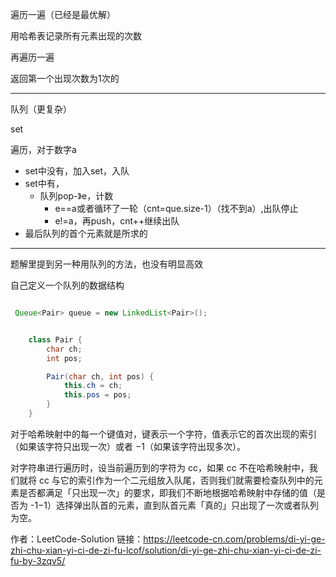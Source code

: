 遍历一遍（已经是最优解）

用哈希表记录所有元素出现的次数

再遍历一遍

返回第一个出现次数为1次的

---

队列（更复杂）

set

遍历，对于数字a

- set中没有，加入set，入队
- set中有，
  - 队列pop-》e，计数
    - e==a或者循环了一轮（cnt=que.size-1）（找不到a）,出队停止
    - e!=a，再push，cnt++继续出队
- 最后队列的首个元素就是所求的

---

题解里提到另一种用队列的方法，也没有明显高效

自己定义一个队列的数据结构

```java

 Queue<Pair> queue = new LinkedList<Pair>();


    class Pair {
        char ch;
        int pos;

        Pair(char ch, int pos) {
            this.ch = ch;
            this.pos = pos;
        }
    }

```

对于哈希映射中的每一个键值对，键表示一个字符，值表示它的首次出现的索引（如果该字符只出现一次）或者 −1（如果该字符出现多次）。

对字符串进行遍历时，设当前遍历到的字符为 cc，如果 cc 不在哈希映射中，我们就将 cc 与它的索引作为一个二元组放入队尾，否则我们就需要检查队列中的元素是否都满足「只出现一次」的要求，即我们不断地根据哈希映射中存储的值（是否为 -1−1）选择弹出队首的元素，直到队首元素「真的」只出现了一次或者队列为空。

作者：LeetCode-Solution
链接：https://leetcode-cn.com/problems/di-yi-ge-zhi-chu-xian-yi-ci-de-zi-fu-lcof/solution/di-yi-ge-zhi-chu-xian-yi-ci-de-zi-fu-by-3zqv5/



